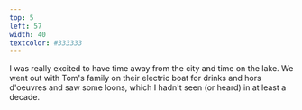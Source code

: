 ```yaml
---
top: 5
left: 57
width: 40
textcolor: #333333
---
```

<!-- Teresa Font -->
I was really excited to have time away from the city and time on the lake.
We went out with Tom's family on their electric boat
for drinks and hors d'oeuvres and saw some loons,
which I hadn't seen (or heard) in at least a decade.
